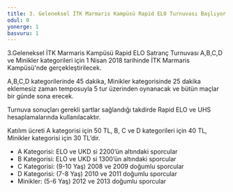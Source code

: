 ```yaml
---
title: 3. Geleneksel İTK Marmaris Kampüsü Rapid ELO Turnuvası Başlıyor!
odul: 0
yonerge: 1
basvuru: 1
---
```


3.Geleneksel İTK Marmaris Kampüsü Rapid ELO Satranç Turnuvası A,B,C,D ve Minikler kategorileri için 1 Nisan 2018 tarihinde İTK Marmaris Kampüsü'nde gerçekleştirilecek.

A,B,C,D kategorilerinde 45 dakika, Minikler kategorisinde 25 dakika eklemesiz zaman temposuyla 5 tur üzerinden oynanacak ve bütün maçlar bir günde sona erecek.

Turnuva sonuçları gerekli şartlar sağlandığı takdirde Rapid ELO ve UHS hesaplamalarında kullanılacaktır.

Katılım ücreti A kategorisi için 50 TL, B, C ve D kategorileri için 40 TL, Minikler kategorisi için 30 TL’dir.

- A Kategorisi: ELO ve UKD si 2200’ün altındaki sporcular
- B Kategorisi:	ELO ve UKD si 1300’ün altındaki sporcular
- C Kategorisi: (9-10 Yaş)	2008 ve 2009 doğumlu sporcular
- D Kategorisi: (7-8 Yaş)	2010 ve 2011 doğumlu sporcular
- Minikler: (5-6 Yaş)	2012 ve 2013 doğumlu sporcular
